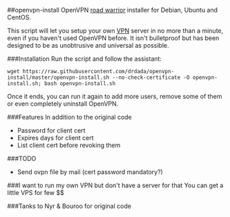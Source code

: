 ##openvpn-install
OpenVPN [road warrior](http://en.wikipedia.org/wiki/Road_warrior_%28computing%29) installer for Debian, Ubuntu and CentOS.

This script will let you setup your own [VPN](http://en.wikipedia.org/wiki/Virtual_private_network) server in no more than a minute, even if you haven't used OpenVPN before. It isn't bulletproof but has been designed to be as unobtrusive and universal as possible.

###Installation
Run the script and follow the assistant:

`wget https://raw.githubusercontent.com/drdada/openvpn-install/master/openvpn-install.sh --no-check-certificate -O openvpn-install.sh; bash openvpn-install.sh`

Once it ends, you can run it again to add more users, remove some of them or even completely uninstall OpenVPN.

###Features
In addition to the original code
- Password for client cert
- Expires days for client cert
- List client cert before revoking them

###TODO
- Send ovpn file by mail (cert password mandatory?)

###I want to run my own VPN but don't have a server for that
You can get a little VPS for few $$

###Tanks to Nyr & Bouroo for original code
